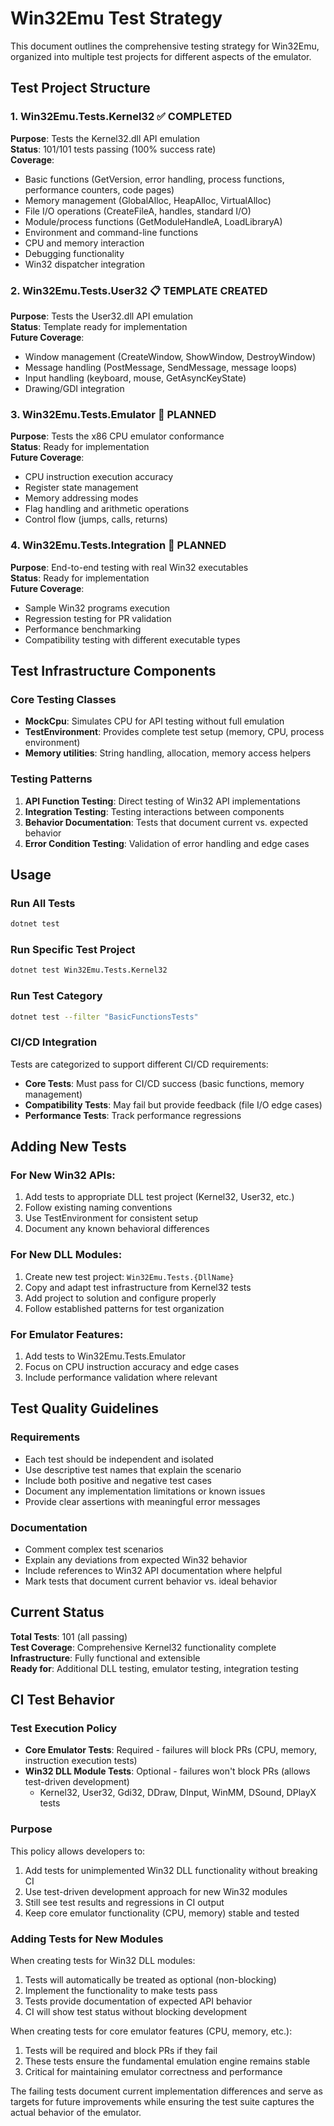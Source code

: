 # Win32Emu Test Strategy

This document outlines the comprehensive testing strategy for Win32Emu, organized into multiple test projects for different aspects of the emulator.

## Test Project Structure

### 1. Win32Emu.Tests.Kernel32 ✅ COMPLETED
**Purpose**: Tests the Kernel32.dll API emulation  
**Status**: 101/101 tests passing (100% success rate)  
**Coverage**: 
- Basic functions (GetVersion, error handling, process functions, performance counters, code pages)
- Memory management (GlobalAlloc, HeapAlloc, VirtualAlloc)
- File I/O operations (CreateFileA, handles, standard I/O)
- Module/process functions (GetModuleHandleA, LoadLibraryA)
- Environment and command-line functions
- CPU and memory interaction
- Debugging functionality
- Win32 dispatcher integration

### 2. Win32Emu.Tests.User32 📋 TEMPLATE CREATED
**Purpose**: Tests the User32.dll API emulation  
**Status**: Template ready for implementation  
**Future Coverage**:
- Window management (CreateWindow, ShowWindow, DestroyWindow)
- Message handling (PostMessage, SendMessage, message loops)
- Input handling (keyboard, mouse, GetAsyncKeyState)
- Drawing/GDI integration

### 3. Win32Emu.Tests.Emulator 🔄 PLANNED
**Purpose**: Tests the x86 CPU emulator conformance  
**Status**: Ready for implementation  
**Future Coverage**:
- CPU instruction execution accuracy
- Register state management
- Memory addressing modes
- Flag handling and arithmetic operations
- Control flow (jumps, calls, returns)

### 4. Win32Emu.Tests.Integration 🔄 PLANNED
**Purpose**: End-to-end testing with real Win32 executables  
**Status**: Ready for implementation  
**Future Coverage**:
- Sample Win32 programs execution
- Regression testing for PR validation
- Performance benchmarking
- Compatibility testing with different executable types

## Test Infrastructure Components

### Core Testing Classes
- **MockCpu**: Simulates CPU for API testing without full emulation
- **TestEnvironment**: Provides complete test setup (memory, CPU, process environment)
- **Memory utilities**: String handling, allocation, memory access helpers

### Testing Patterns
1. **API Function Testing**: Direct testing of Win32 API implementations
2. **Integration Testing**: Testing interactions between components
3. **Behavior Documentation**: Tests that document current vs. expected behavior
4. **Error Condition Testing**: Validation of error handling and edge cases

## Usage

### Run All Tests
```bash
dotnet test
```

### Run Specific Test Project
```bash
dotnet test Win32Emu.Tests.Kernel32
```

### Run Test Category
```bash
dotnet test --filter "BasicFunctionsTests"
```

### CI/CD Integration
Tests are categorized to support different CI/CD requirements:
- **Core Tests**: Must pass for CI/CD success (basic functions, memory management)
- **Compatibility Tests**: May fail but provide feedback (file I/O edge cases)
- **Performance Tests**: Track performance regressions

## Adding New Tests

### For New Win32 APIs:
1. Add tests to appropriate DLL test project (Kernel32, User32, etc.)
2. Follow existing naming conventions
3. Use TestEnvironment for consistent setup
4. Document any known behavioral differences

### For New DLL Modules:
1. Create new test project: `Win32Emu.Tests.{DllName}`
2. Copy and adapt test infrastructure from Kernel32 tests
3. Add project to solution and configure properly
4. Follow established patterns for test organization

### For Emulator Features:
1. Add tests to Win32Emu.Tests.Emulator
2. Focus on CPU instruction accuracy and edge cases
3. Include performance validation where relevant

## Test Quality Guidelines

### Requirements
- Each test should be independent and isolated
- Use descriptive test names that explain the scenario
- Include both positive and negative test cases
- Document any implementation limitations or known issues
- Provide clear assertions with meaningful error messages

### Documentation
- Comment complex test scenarios
- Explain any deviations from expected Win32 behavior
- Include references to Win32 API documentation where helpful
- Mark tests that document current behavior vs. ideal behavior

## Current Status

**Total Tests**: 101 (all passing)  
**Test Coverage**: Comprehensive Kernel32 functionality complete  
**Infrastructure**: Fully functional and extensible  
**Ready for**: Additional DLL testing, emulator testing, integration testing

## CI Test Behavior

### Test Execution Policy
- **Core Emulator Tests**: Required - failures will block PRs (CPU, memory, instruction execution tests)
- **Win32 DLL Module Tests**: Optional - failures won't block PRs (allows test-driven development)
  - Kernel32, User32, Gdi32, DDraw, DInput, WinMM, DSound, DPlayX tests

### Purpose
This policy allows developers to:
1. Add tests for unimplemented Win32 DLL functionality without breaking CI
2. Use test-driven development approach for new Win32 modules
3. Still see test results and regressions in CI output
4. Keep core emulator functionality (CPU, memory) stable and tested

### Adding Tests for New Modules
When creating tests for Win32 DLL modules:
1. Tests will automatically be treated as optional (non-blocking)
2. Implement the functionality to make tests pass
3. Tests provide documentation of expected API behavior
4. CI will show test status without blocking development

When creating tests for core emulator features (CPU, memory, etc.):
1. Tests will be required and block PRs if they fail
2. These tests ensure the fundamental emulation engine remains stable
3. Critical for maintaining emulator correctness and performance

The failing tests document current implementation differences and serve as targets for future improvements while ensuring the test suite captures the actual behavior of the emulator.